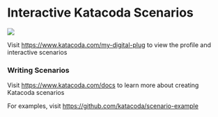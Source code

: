 # Interactive Katacoda Scenarios

[![](http://shields.katacoda.com/katacoda/my-digital-plug/count.svg)](https://www.katacoda.com/my-digital-plug "Get your profile on Katacoda.com")

Visit https://www.katacoda.com/my-digital-plug to view the profile and interactive scenarios

### Writing Scenarios
Visit https://www.katacoda.com/docs to learn more about creating Katacoda scenarios

For examples, visit https://github.com/katacoda/scenario-example
